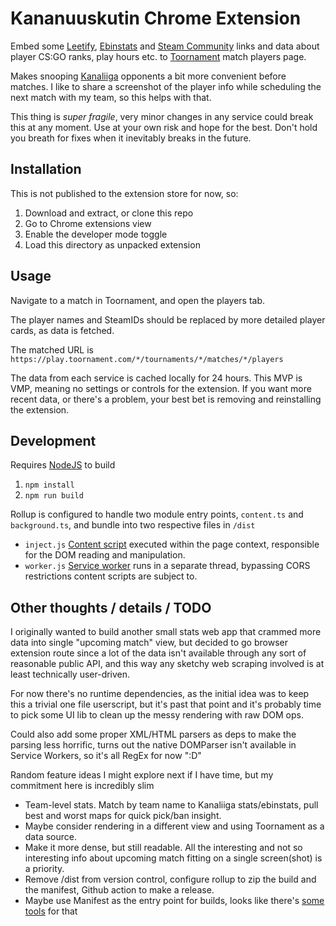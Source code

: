# Kananuuskutin Chrome Extension

Embed some [Leetify](https://beta.leetify.com/), [Ebinstats](https://ebinstats.kanaliiga.fi/) and [Steam Community](https://steamcommunity.com/) links and data about player CS:GO ranks, play hours etc. to [Toornament](https://www.toornament.com/en_US/) match players page.

Makes snooping [Kanaliiga](https://kanaliiga.fi/) opponents a bit more convenient before matches. I like to share a screenshot of the player info while scheduling the next match with my team, so this helps with that.

This thing is *super fragile*, very minor changes in any service could break this at any moment. Use at your own risk and hope for the best. Don't hold you breath for fixes when it inevitably breaks in the future.

## Installation

This is not published to the extension store for now, so:

1. Download and extract, or clone this repo
2. Go to Chrome extensions view
3. Enable the developer mode toggle
4. Load this directory as unpacked extension

## Usage

Navigate to a match in Toornament, and open the players tab.

The player names and SteamIDs should be replaced by more detailed player cards, as data is fetched.

The matched URL is `https://play.toornament.com/*/tournaments/*/matches/*/players`

The data from each service is cached locally for 24 hours. This MVP is VMP, meaning no settings or controls for the extension. If you want more recent data, or there's a problem, your best bet is removing and reinstalling the extension.

## Development

Requires [NodeJS](https://nodejs.org/en/) to build

1. `npm install`
2. `npm run build`

Rollup is configured to handle two module entry points, `content.ts` and `background.ts`, and bundle into two respective files in `/dist`

* `inject.js` [Content script](https://developer.chrome.com/docs/extensions/mv3/content_scripts/) executed within the page context, responsible for the DOM reading and manipulation.
* `worker.js` [Service worker](https://developer.chrome.com/docs/extensions/mv3/migrating_to_service_workers/#workers) runs in a separate thread, bypassing CORS restrictions content scripts are subject to.

## Other thoughts / details / TODO

I originally wanted to build another small stats web app that crammed more data into single "upcoming match" view, but decided to go browser extension route since a lot of the data isn't available through any sort of reasonable public API, and this way any sketchy web scraping involved is at least technically user-driven.

For now there's no runtime dependencies, as the initial idea was to keep this a trivial one file userscript, but it's past that point and it's probably time to pick some UI lib to clean up the messy rendering with raw DOM ops.

Could also add some proper XML/HTML parsers as deps to make the parsing less horrific, turns out the native DOMParser isn't available in Service Workers, so it's all RegEx for now ":D"

Random feature ideas I might explore next if I have time, but my commitment here is incredibly slim
* Team-level stats. Match by team name to Kanaliiga stats/ebinstats, pull best and worst maps for quick pick/ban insight.
* Maybe consider rendering in a different view and using Toornament as a data source.
* Make it more dense, but still readable. All the interesting and not so interesting info about upcoming match fitting on a single screen(shot) is a priority.
* Remove /dist from version control, configure rollup to zip the build and the manifest, Github action to make a release.
* Maybe use Manifest as the entry point for builds, looks like there's [some tools](https://github.com/crxjs/chrome-extension-tools) for that
